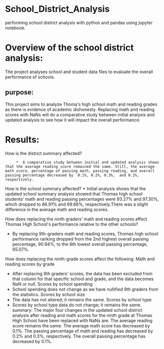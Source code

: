 # School_District_Analysis
 performing school district analysis with python and pandas using jupyter notebook.
# Overview of the school district analysis:
The project analyses school and student data files to evaluate the overall performance of schools.
## purpose:
This project aims to analyze Thoma's high school math and reading grades as there is evidence of academic dishonesty. Replacing math and reading scores with NaNs will do a comparative study between initial analysis and updated analysis to see how it will impact the overall performance.
# Results:
How is the district summary affected?

         *  A comparative study between initial and updated analysis shows that the average reading score remained the same. Still, the average math score, percentage of passing math, passing reading, and overall passing percentage decreased by  0.1%, 0.2%, 0.3%,  and 0.1%, respectively.
         
How is the school summary affected?
         * Initial analysis shows that the updated school summary analysis showed that Thomas high school students' math and reading passing percentages were 93.27% and 97.30%, which dropped to 66.91% and 69.66%, respectively.There was a slight difference in the average math and reading scores.

How does replacing the ninth graders' math and reading scores affect Thomas High School's performance relative to the other schools?
* By replacing  9th-graders math and reading scores, Thomas high school performance ranking dropped from the 2nd highest overall passing percentage, 90.94%, to the 8th lowest overall passing percentage, 65.07%.

How does replacing the ninth-grade scores affect the following:
Math and reading scores by grade
* After replacing 9th graders' scores, the data has been excluded from that column for that specific school and grade, and the data becomes NaN or null.
Scores by school spending
* School spending does not change as we have nullified 9th graders from the statistics.
Scores by school size
* The data has not altered; it remains the same.
Scores by school type
* Scores by school type data do not change; it remains the same.
summary:
The major four changes in the updated school district analysis after reading and math scores for the ninth grade at Thomas High School have been replaced with NaNs are:
The average reading score remains the same.
The average math score has decreased by 0.1%.
The passing percentage of math and reading has decreased by 0.2% and 0.3%, respectively.
The overall passing percentage has decreased by 0.1%.







